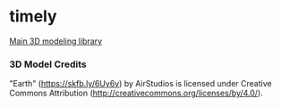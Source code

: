 # timely

[Main 3D modeling library](https://pmnd.rs)

### 3D Model Credits

"Earth" (https://skfb.ly/6Uy6v) by AirStudios is licensed under Creative Commons Attribution (http://creativecommons.org/licenses/by/4.0/).

